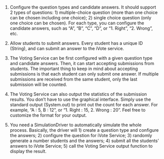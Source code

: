 1) Configure the question types and candidate answers. It should support 2 types of
questions: 1) multiple-choice question (more than one choice can be chosen including
one choice); 2) single choice question (only one choice can be chosen). For each type,
you can configure the candidate answers, such as “A”, “B”, “C”, “D”, or “1.
Right”, “2. Wrong”, etc.

2) Allow students to submit answers. Every student has a unique ID (String), and can
submit an answer to the iVote service.

3) The Voting Service can be first configured with a given question type and candidate
answers. Then, it can start accepting submissions from students. The important thing to
keep in mind about accepting submissions is that each student can only submit one
answer. If multiple submissions are received from the same student, only the last
submission will be counted.

4) The Voting Service can also output the statistics of the submission results. You don’t
have to use the graphical interface. Simply use the standard output (System.out) to
print out the count for each answer. For example, “A : 5, B : 12”, or “1. Right :
15, 2. Wrong : 20”. Feel free to customize the format for your output.

5) You need a SimulationDriver to automatically simulate the whole process. Basically,
the driver will 1) create a question type and configure the answers; 2) configure the
question for iVote Service; 3) randomly generate a number students and the answers; 4)
submit all the students’ answers to iVote Service; 5) call the Voting Service output
function to display the result.
